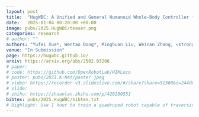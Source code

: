 ```yaml
---
layout: post
title:  "HugWBC: A Unified and General Humanoid Whole-Body Controller for Fine-Grained Locomotion"
date:   2025-01-04 00:20:00 +00:00
image: pubs/2025.HugWBC/teaser.png
categories: research
# author: ""
authors: "Yufei Xue*, Wentao Dong*, Minghuan Liu, Weinan Zhang, <strong>Jiangmiao Pang</strong>"
venue: "In Submission"
page: https://hugwbc.github.io/
arxiv: https://arxiv.org/abs/2502.03206
# paper: 
# code: https://github.com/OpenRobotLab/HIMLoco
# poster: pubs/2021.K-Net/poster.jpeg
# video: https://recorder-v3.slideslive.com/#/share?share=51360&s=244d89a2-1418-4fd5-89fe-dc9616fc6efd
# slide:
# zhihu: https://zhuanlan.zhihu.com/p/428280551
bibtex: pubs/2025.HugWBC/bibtex.txt
# Highlight: Use 1 hour to train a quadruped robot capable of traversing any terrain under any disturbances in the open world.
---
```

